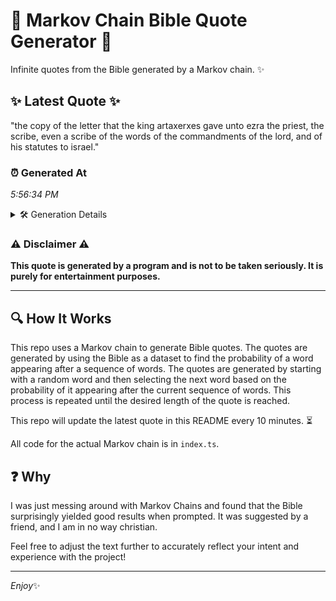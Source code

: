# 📖 Markov Chain Bible Quote Generator 📖

Infinite quotes from the Bible generated by a Markov chain. ✨

## ✨ Latest Quote ✨
"the copy of the letter that the king artaxerxes gave unto ezra the priest, the scribe, even a scribe of the words of the commandments of the lord, and of his statutes to israel."

### ⏰ Generated At
*5:56:34 PM*

<details>
    <summary>🛠️ Generation Details</summary>
    <p>
        <strong>🌱 Seed:</strong> the<br>
        <strong>🔄 Iterations:</strong> 33<br>
        <strong>📜 Context History:</strong><br>[ the ]: copy<br>[ the, copy ]: of<br>[ the, copy, of ]: the<br>[ the, copy, of, the ]: letter<br>[ the, copy, of, the, letter ]: that<br>[ the, copy, of, the, letter, that ]: the<br>[ copy, of, the, letter, that, the ]: king<br>[ of, the, letter, that, the, king ]: artaxerxes<br>[ the, letter, that, the, king, artaxerxes ]: gave<br>[ letter, that, the, king, artaxerxes, gave ]: unto<br>[ that, the, king, artaxerxes, gave, unto ]: ezra<br>[ the, king, artaxerxes, gave, unto, ezra ]: the<br>[ king, artaxerxes, gave, unto, ezra, the ]: priest,<br>[ artaxerxes, gave, unto, ezra, the, priest, ]: the<br>[ gave, unto, ezra, the, priest,, the ]: scribe,<br>[ unto, ezra, the, priest,, the, scribe, ]: even<br>[ ezra, the, priest,, the, scribe,, even ]: a<br>[ the, priest,, the, scribe,, even, a ]: scribe<br>[ priest,, the, scribe,, even, a, scribe ]: of<br>[ the, scribe,, even, a, scribe, of ]: the<br>[ scribe,, even, a, scribe, of, the ]: words<br>[ even, a, scribe, of, the, words ]: of<br>[ a, scribe, of, the, words, of ]: the<br>[ scribe, of, the, words, of, the ]: commandments<br>[ of, the, words, of, the, commandments ]: of<br>[ the, words, of, the, commandments, of ]: the<br>[ words, of, the, commandments, of, the ]: lord,<br>[ of, the, commandments, of, the, lord, ]: and<br>[ the, commandments, of, the, lord,, and ]: of<br>[ commandments, of, the, lord,, and, of ]: his<br>[ of, the, lord,, and, of, his ]: statutes<br>[ the, lord,, and, of, his, statutes ]: to<br>[ lord,, and, of, his, statutes, to ]: israel.<br>
    </p>
</details>

### ⚠️ Disclaimer ⚠️
**This quote is generated by a program and is not to be taken seriously. It is purely for entertainment purposes.**

---

## 🔍 How It Works

This repo uses a Markov chain to generate Bible quotes. The quotes are generated by using the Bible as a dataset to find the probability of a word appearing after a sequence of words. The quotes are generated by starting with a random word and then selecting the next word based on the probability of it appearing after the current sequence of words. This process is repeated until the desired length of the quote is reached.

This repo will update the latest quote in this README every 10 minutes. ⏳

All code for the actual Markov chain is in `index.ts`.

## ❓ Why

I was just messing around with Markov Chains and found that the Bible surprisingly yielded good results when prompted. 
It was suggested by a friend, and I am in no way christian.

Feel free to adjust the text further to accurately reflect your intent and experience with the project!

---

*Enjoy*✨
